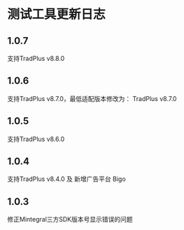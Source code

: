 # 测试工具更新日志

## 1.0.7

支持TradPlus v8.8.0

## 1.0.6

支持TradPlus v8.7.0，最低适配版本修改为： TradPlus v8.7.0

## 1.0.5

支持TradPlus v8.6.0

## 1.0.4

支持TradPlus v8.4.0 及 新增广告平台 Bigo

## 1.0.3

修正Mintegral三方SDK版本号显示错误的问题

